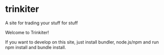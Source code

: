 # trinkiter
A site for trading your stuff for stuff

Welcome to Trinkiter!

If you want to develop on this site, just install bundler, node.js/npm and run npm install and bundle install.
